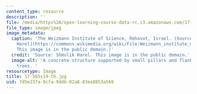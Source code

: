 ```yaml
---
content_type: resource
description: ''
file: /media/https%3A/open-learning-course-data-rc.s3.amazonaws.com/17-565-israel-history-politics-culture-identity-spring-2019/7d5e237a9cfa9ddb02a883ea8853a569_17-565s19-th.jpg
file_type: image/jpeg
image_metadata:
  caption: 'The Weizmann Institute of Science, Rehovot, Israel. (Source: [Shmulik
    Harel](https://commons.wikimedia.org/wiki/File:Weizmann_institute_main_gate.jpg).
    This image is in the public domain.)'
  credit: 'Source: Shmulik Harel. This image is in the public domain.'
  image-alt: 'A concrete structure supported by small pillars and flanked by palm
    trees. '
resourcetype: Image
title: 17-565s19-th.jpg
uid: 7d5e237a-9cfa-9ddb-02a8-83ea8853a569
---
```

